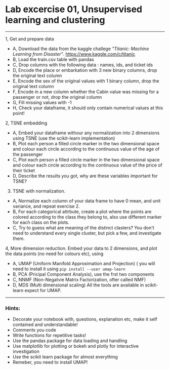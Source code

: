 # Lab excercise 01, Unsupervised learning and clustering


---



1, Get and prepare data
* A, Download the data from the kaggle challege *"Titanic: Machine Learning from Disaster"*.  https://www.kaggle.com/c/titanic
* B, Load the train.csv table with pandas
* C, Drop columns with the following data : names, ids, and ticket ids
* D, Encode the place or embarkation with 3 new binary columns, drop the original text column
* E, Encode the sex of the original values with 1 binary column, drop the original text column
* F, Encode in a new column whether the Cabin value was missing for a passenger or not, drop the original column
* G, Fill missing values with -1
* H, Check your dataframe, it should only contain numerical values at this point!

2, TSNE embedding
* A, Embed your dataframe withour any normalization into 2 dimensions using TSNE (use the scikit-learn implementation)
* B, Plot each person a filled circle marker in the two dimensional space and colour each circle according to the continuous value of the age of the passenger
* C, Plot each person a filled circle marker in the two dimensional space and colour each circle according to the continuous value of the price of their ticket
* D, Describe the results you got, why are these variables important for TSNE?


3. TSNE with normalization.
* A, Normalize each column of your data frame to have 0 mean, and unit variance, and repeat exercise 2.
* B, For each categorical attrbute, create a plot where the points are colored according to the class they belong to, also use different marker for each class on the plots.
* C, Try to guess what are meaning of the distinct clasters? You don't need to understand every single cluster, but pick a few, and investigate them.

4, More dimension reduction. Embed your data to 2 dimensions, and plot the data points (no need for colours etc), using
* A, UMAP (Uniform Manifold Approximation and Projection) ( you will need to install it using `pip install --user umap-learn`
* B, PCA (Pricipal Component Analysis), use the frst two components
* C, NNMF (Non-Negatvie Matrix Factorization, ofter called NMF)
* D, MDS (Multi dimensional scaling)
All the tools are available in scikit-learn expect for UMAP.



---

### Hints:

* Decorate your notebook with, questions, explanation etc, make it self contained and understandable!
* Comments you code
* Write functions for repetitive tasks!
* Use the pandas package for data loading and handling
* Use matplotlib for plotting or bokeh and plotly for interactive investigation
* Use the scikit learn package for almost everything
* Remeber, you need to install UMAP!





